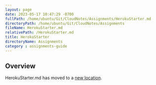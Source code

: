 ```yaml
---
layout: page
date: 2023-05-17 10:47:29 -0700
fullPath: /home/ubuntu/Git/CloudNotes/Assignments/HerokuStarter.md
directoryPath: /home/ubuntu/Git/CloudNotes/Assignments
fileName: HerokuStarter.md
relativePath: /HerokuStarter.md
title: HerokuStarter
directoryName: Assignments
category : assignments-guide
---
```


## Overview

HerokuStarter.md has moved to a [new location](Heroku/HerokuStarter.md).
